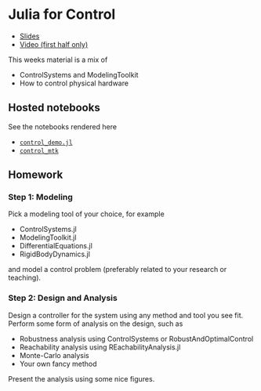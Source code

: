 # Julia for Control

- [Slides](https://docs.google.com/presentation/d/1XSY-l4tIMMo1ZvbO9H9_d20Q8VxoDItPPDa0cpbvKrI/edit?usp=sharing)
- [Video (first half only)](https://youtu.be/Effifd9Th9I)

This weeks material is a mix of
- ControlSystems and ModelingToolkit
- How to control physical hardware

## Hosted notebooks
See the notebooks rendered here
- [`control_demo.jl`](https://juliahub.com/pluto/editor.html?id=375e4201-8b44-4636-98b6-4f8e4af4c450)
- [`control_mtk`](https://juliahub.com/pluto/editor.html?id=ac5abd85-4cb4-42bd-9e8f-b04b6eef3f52)


## Homework

### Step 1: Modeling
Pick a modeling tool of your choice, for example
- ControlSystems.jl
- ModelingToolkit.jl
- DifferentialEquations.jl
- RigidBodyDynamics.jl

and model a control problem (preferably related to your research or teaching).

### Step 2: Design and Analysis
Design a controller for the system using any method and tool you see fit. Perform some form of analysis on the design, such as
- Robustness analysis using ControlSystems or RobustAndOptimalControl
- Reachability analysis using REachabilityAnalysis.jl
- Monte-Carlo analysis
- Your own fancy method

Present the analysis using some nice figures.

